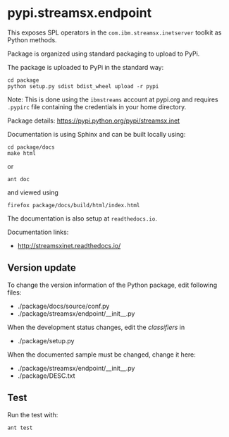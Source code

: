# pypi.streamsx.endpoint

This exposes SPL operators in the `com.ibm.streamsx.inetserver` toolkit as Python methods.

Package is organized using standard packaging to upload to PyPi.

The package is uploaded to PyPi in the standard way:
```
cd package
python setup.py sdist bdist_wheel upload -r pypi
```
Note: This is done using the `ibmstreams` account at pypi.org and requires `.pypirc` file containing the credentials in your home directory.

Package details: https://pypi.python.org/pypi/streamsx.inet

Documentation is using Sphinx and can be built locally using:
```
cd package/docs
make html
```

or

    ant doc

and viewed using
```
firefox package/docs/build/html/index.html
```

The documentation is also setup at `readthedocs.io`.

Documentation links:
* http://streamsxinet.readthedocs.io/

## Version update

To change the version information of the Python package, edit following files:

- ./package/docs/source/conf.py
- ./package/streamsx/endpoint/\_\_init\_\_.py

When the development status changes, edit the *classifiers* in

- ./package/setup.py

When the documented sample must be changed, change it here:

- ./package/streamsx/endpoint/\_\_init\_\_.py
- ./package/DESC.txt


## Test

Run the test with:

    ant test
